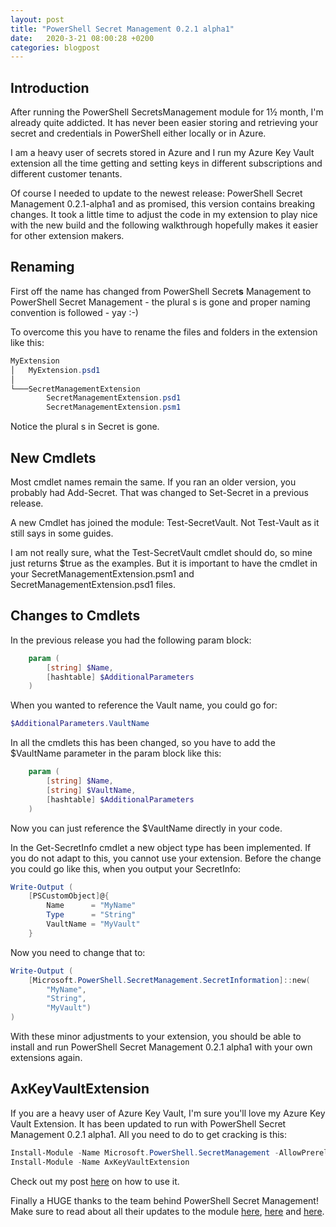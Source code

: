 ```yaml
---
layout: post
title: "PowerShell Secret Management 0.2.1 alpha1"
date:   2020-3-21 08:00:28 +0200
categories: blogpost
---
```


## Introduction

After running the PowerShell SecretsManagement module for 1½ month, I'm already quite addicted. It has never been easier storing and retrieving your secret and credentials in PowerShell either locally or in Azure.

I am a heavy user of secrets stored in Azure and I run my Azure Key Vault extension all the time getting and setting keys in different subscriptions and different customer tenants.

Of course I needed to update to the newest release: PowerShell Secret Management 0.2.1-alpha1 and as promised, this version contains breaking changes. It took a little time to adjust the code in my extension to play nice with the new build and the following walkthrough hopefully makes it easier for other extension makers.

## Renaming 
 First off the name has changed from PowerShell Secret**s** Management to PowerShell Secret Management - the plural s is gone and proper naming convention is followed - yay :-)

To overcome this you have to rename the files and folders in the extension like this:

```powershell
MyExtension
│   MyExtension.psd1
│
└───SecretManagementExtension
        SecretManagementExtension.psd1
        SecretManagementExtension.psm1
```
Notice the plural s in Secret is gone.

## New Cmdlets
Most cmdlet names remain the same. If you ran an older version, you probably had Add-Secret. That was changed to Set-Secret in a previous release.

A new Cmdlet has joined the module: Test-SecretVault. Not Test-Vault as it still says in some guides.

I am not really sure, what the Test-SecretVault cmdlet should do, so mine just returns $true as the examples. But it is important to have the cmdlet in your SecretManagementExtension.psm1 and SecretManagementExtension.psd1 files.

## Changes to Cmdlets
In the previous release you had the following param block:
```powershell
    param (
        [string] $Name,
        [hashtable] $AdditionalParameters
    )
```
When you wanted to reference the Vault name, you could go for:
```powershell
$AdditionalParameters.VaultName
```

In all the cmdlets this has been changed, so you have to add the $VaultName parameter in the param block like this:
```powershell
    param (
        [string] $Name,
        [string] $VaultName,
        [hashtable] $AdditionalParameters
    )
```
Now you can just reference the $VaultName directly in your code.

In the Get-SecretInfo cmdlet a new object type has been implemented. If you do not adapt to this, you cannot use your extension. Before the change you could go like this, when you output your SecretInfo:

```powershell
Write-Output (
    [PSCustomObject]@{
        Name      = "MyName"
        Type      = "String"
        VaultName = "MyVault"
    }
```
Now you need to change that to:
```powershell
Write-Output (
    [Microsoft.PowerShell.SecretManagement.SecretInformation]::new(
        "MyName",
        "String",
        "MyVault")
)
```
With these minor adjustments to your extension, you should be able to install and run PowerShell Secret Management 0.2.1 alpha1 with your own extensions again.

## AxKeyVaultExtension
If you are a heavy user of Azure Key Vault, I'm sure you'll love my Azure Key Vault Extension. It has been updated to run with PowerShell Secret Management 0.2.1 alpha1. All you need to do to get cracking is this:

```powershell
Install-Module -Name Microsoft.PowerShell.SecretManagement -AllowPrerelease
Install-Module -Name AxKeyVaultExtension
```

Check out my post [here](https://agazoth.github.io/blogpost/2020/02/09/PowerShell-Secrets-Management.html) on how to use it.

Finally a HUGE thanks to the team behind PowerShell Secret Management! Make sure to read about all their updates to the module [here](https://devblogs.microsoft.com/powershell/secret-management-preview-2-release/), [here](https://devblogs.microsoft.com/powershell/secrets-management-module-vault-extensions/) and [here](https://github.com/PowerShell/Modules).